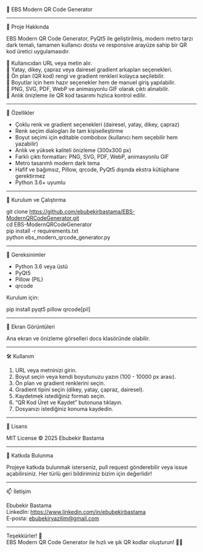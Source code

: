 🚀 EBS Modern QR Code Generator

---

📌 Proje Hakkında

EBS Modern QR Code Generator, PyQt5 ile geliştirilmiş, modern metro tarzı dark temalı,
tamamen kullanıcı dostu ve responsive arayüze sahip bir QR kod üretici uygulamasıdır.

🔹 Kullanıcıdan URL veya metin alır. <br>
🔹 Yatay, dikey, çapraz veya dairesel gradient arkaplan seçenekleri.<br>
🔹 Ön plan (QR kod) rengi ve gradient renkleri kolayca seçilebilir.<br>
🔹 Boyutlar için hem hazır seçenekler hem de manuel giriş yapılabilir.<br>
🔹 PNG, SVG, PDF, WebP ve animasyonlu GIF olarak çıktı alınabilir.<br>
🔹 Anlık önizleme ile QR kod tasarımı hızlıca kontrol edilir.<br>

---

🎯 Özellikler

- Çoklu renk ve gradient seçenekleri (dairesel, yatay, dikey, çapraz)
- Renk seçim dialogları ile tam kişiselleştirme
- Boyut seçimi için editable combobox (kullanıcı hem seçebilir hem yazabilir)
- Anlık ve yüksek kaliteli önizleme (300x300 px)
- Farklı çıktı formatları: PNG, SVG, PDF, WebP, animasyonlu GIF
- Metro tasarımlı modern dark tema
- Hafif ve bağımsız, Pillow, qrcode, PyQt5 dışında ekstra kütüphane gerektirmez
- Python 3.6+ uyumlu

---

🚀 Kurulum ve Çalıştırma

git clone https://github.com/ebubekirbastama/EBS-ModernQRCodeGenerator.git<br>
cd EBS-ModernQRCodeGenerator<br>
pip install -r requirements.txt<br>
python ebs_modern_qrcode_generator.py<br>

---

🧰 Gereksinimler

- Python 3.6 veya üstü
- PyQt5
- Pillow (PIL)
- qrcode

Kurulum için:

pip install pyqt5 pillow qrcode[pil]

---

📸 Ekran Görüntüleri

Ana ekran ve önizleme görselleri docs klasöründe olabilir.

---

🛠️ Kullanım

1. URL veya metninizi girin.
2. Boyut seçin veya kendi boyutunuzu yazın (100 - 10000 px arası).
3. Ön plan ve gradient renklerini seçin.
4. Gradient tipini seçin (dikey, yatay, çapraz, dairesel).
5. Kaydetmek istediğiniz formatı seçin.
6. “QR Kod Üret ve Kaydet” butonuna tıklayın.
7. Dosyanızı istediğiniz konuma kaydedin.

---

📄 Lisans

MIT License © 2025 Ebubekir Bastama

---

🤝 Katkıda Bulunma

Projeye katkıda bulunmak isterseniz, pull request gönderebilir veya issue açabilirsiniz.
Her türlü geri bildiriminiz bizim için değerlidir!

---

📫 İletişim

Ebubekir Bastama  
LinkedIn: https://www.linkedin.com/in/ebubekirbastama  
E-posta: ebubekiryazilim@gmail.com

---

Teşekkürler! 🙏  
EBS Modern QR Code Generator ile hızlı ve şık QR kodlar oluşturun! 🚀📱
